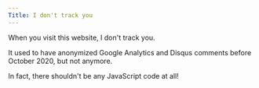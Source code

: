 ```yaml
---
Title: I don't track you
---
```


When you visit this website, I don't track you.

It used to have anonymized Google Analytics and Disqus comments before October 2020, but not anymore.

In fact, there shouldn't be any JavaScript code at all!
